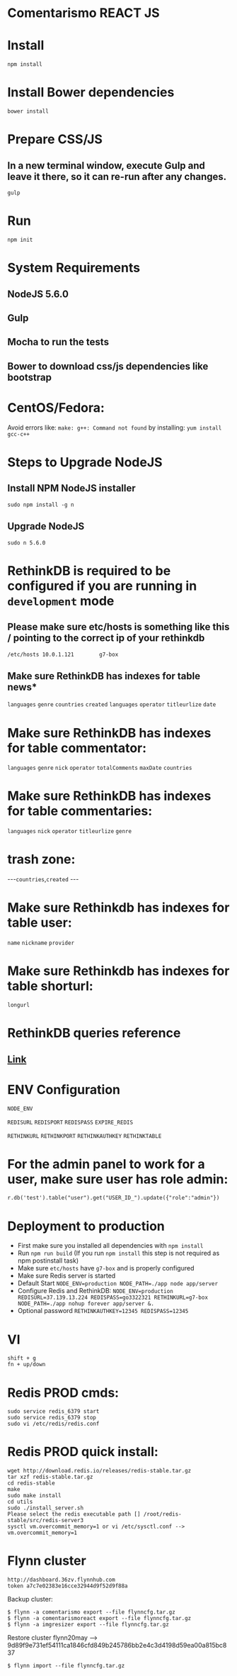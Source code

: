 # Comentarismo REACT JS

# Install
`npm install`

# Install Bower dependencies
`bower install`

# Prepare CSS/JS
## In a new terminal window, execute Gulp and leave it there, so it can re-run after any changes.
`gulp`

# Run
`npm init`

# System Requirements
## NodeJS 5.6.0
## Gulp
## Mocha to run the tests
## Bower to download css/js dependencies like bootstrap

# CentOS/Fedora:
Avoid errors like: `make: g++: Command not found` by installing:
`yum install gcc-c++`

# Steps to Upgrade NodeJS

## Install NPM NodeJS installer
`sudo npm install -g n`

## Upgrade NodeJS
`sudo n 5.6.0`

# RethinkDB is required to be configured if you are running in `development` mode
## Please make sure etc/hosts is something like this / pointing to the correct ip of your rethinkdb
`/etc/hosts
10.0.1.121        g7-box`

## Make sure RethinkDB has indexes for table news*
`languages`
`genre`
`countries`
`created`
`languages`
`operator`
`titleurlize`
`date`

# Make sure RethinkDB has indexes for table commentator:
`languages`
`genre`
`nick`
`operator`
`totalComments`
`maxDate`
`countries`


# Make sure RethinkDB has indexes for table commentaries:
`languages`
`nick`
`operator`
`titleurlize`
`genre`
# trash zone:
---`countries`,`created` ---

# Make sure Rethinkdb has indexes for table user:
`name`
`nickname`
`provider`

# Make sure Rethinkdb has indexes for table shorturl:
`longurl`


# RethinkDB queries reference
## [Link](rethinkdb.md)

# ENV Configuration 
`NODE_ENV`

`REDISURL`
`REDISPORT`
`REDISPASS`
`EXPIRE_REDIS`

`RETHINKURL`
`RETHINKPORT`
`RETHINKAUTHKEY`
`RETHINKTABLE`


# For the admin panel to work for a user, make sure user has role admin:
`r.db('test').table("user").get("USER_ID_").update({"role":"admin"})`



# Deployment to production

* First make sure you installed all dependencies with `npm install` 
* Run `npm run build` (If you run `npm install` this step is not required as npm postinstall task)
* Make sure `etc/hosts` have `g7-box` and is properly configured
* Make sure Redis server is started 
* Default Start `NODE_ENV=production NODE_PATH=./app node app/server`
* Configure Redis and RethinkDB: `NODE_ENV=production REDISURL=37.139.13.224 REDISPASS=go3322321 RETHINKURL=g7-box NODE_PATH=./app nohup forever app/server &.`
* Optional password `RETHINKAUTHKEY=12345 REDISPASS=12345`

# VI
```
shift + g
fn + up/down
```

# Redis PROD cmds:
```
sudo service redis_6379 start
sudo service redis_6379 stop
sudo vi /etc/redis/redis.conf
```

# Redis PROD quick install:
```
wget http://download.redis.io/releases/redis-stable.tar.gz
tar xzf redis-stable.tar.gz
cd redis-stable
make
sudo make install
cd utils
sudo ./install_server.sh
Please select the redis executable path [] /root/redis-stable/src/redis-server3
sysctl vm.overcommit_memory=1 or vi /etc/sysctl.conf --> vm.overcommit_memory=1
```


# Flynn cluster
```
http://dashboard.36zv.flynnhub.com 
token a7c7e02383e16cce32944d9f52d9f88a 
```

Backup cluster:
```
$ flynn -a comentarismo export --file flynncfg.tar.gz
$ flynn -a comentarismoreact export --file flynncfg.tar.gz
$ flynn -a imgresizer export --file flynncfg.tar.gz
```

Restore cluster flynn20may --> 9d89f9e731ef54111ca1846cfd849b245786bb2e4c3d4198d59ea00a815bc837
```
$ flynn import --file flynncfg.tar.gz 
```